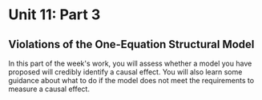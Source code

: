 # Unit 11: Part 3 

## Violations of the One-Equation Structural Model 

In this part of the week's work, you will assess whether a model you have proposed will credibly identify a causal effect. You will also learn some guidance about what to do if the model does not meet the requirements to measure a causal effect. 
